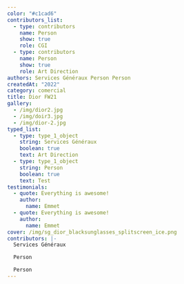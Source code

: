 ```yaml
---
color: "#c1cad6"
contributors_list:
  - type: contributors
    name: Person
    show: true
    role: CGI
  - type: contributors
    name: Person
    show: true
    role: Art Direction
authors: Services Généraux P﻿erson P﻿erson
createdAt: "2022"
category: comercial
title: Dior FW21
gallery:
  - /img/dior2.jpg
  - /img/doir3.jpg
  - /img/dior-2.jpg
typed_list:
  - type: type_1_object
    string: Services Généraux
    boolean: true
    text: Art Direction
  - type: type_1_object
    string: P﻿erson
    boolean: true
    text: Test
testimonials:
  - quote: Everything is awesome!
    author:
      name: Emmet
  - quote: Everything is awesome!
    author:
      name: Emmet
cover: /img/sg_dior_blacksunglasses_splitscreen_ice.png
contributors: |-
  Services Généraux

  P﻿erson

  P﻿erson
---
```

